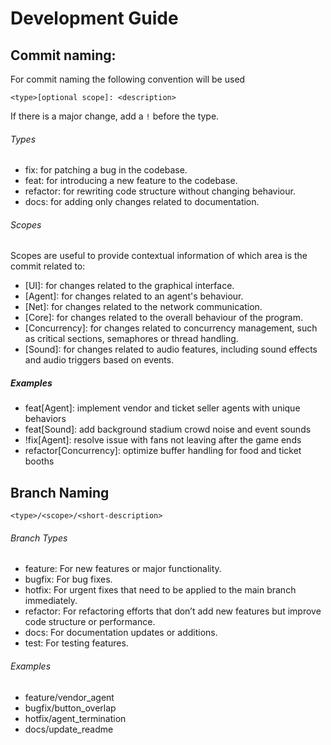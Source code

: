 
# Development Guide

## Commit naming:
For commit naming the following convention will be used

`<type>[optional scope]: <description>`

If there is a major change, add a `!` before the type.

###### Types
- fix: for patching a bug in the codebase.
- feat: for introducing a new feature to the codebase.
- refactor: for rewriting code structure without changing behaviour.
- docs: for adding only changes related to documentation.

###### Scopes
Scopes are useful to provide contextual information of which area is the commit related to:
- [UI]: for changes related to the graphical interface.
- [Agent]: for changes related to an agent's behaviour.
- [Net]: for changes related to the network communication.
- [Core]: for changes related to the overall behaviour of the program.
- [Concurrency]: for changes related to concurrency management, such as critical sections, semaphores or thread handling.
- [Sound]: for changes related to audio features, including sound effects and audio triggers based on events.

##### Examples

- feat[Agent]: implement vendor and ticket seller agents with unique behaviors
- feat[Sound]: add background stadium crowd noise and event sounds
- !fix[Agent]: resolve issue with fans not leaving after the game ends
- refactor[Concurrency]: optimize buffer handling for food and ticket booths

## Branch Naming

`<type>/<scope>/<short-description>`

###### Branch Types
- feature: For new features or major functionality.
- bugfix: For bug fixes.
- hotfix: For urgent fixes that need to be applied to the main branch immediately.
- refactor: For refactoring efforts that don’t add new features but improve code structure or performance.
- docs: For documentation updates or additions.
- test: For testing features.

###### Examples
- feature/vendor_agent
- bugfix/button_overlap
- hotfix/agent_termination
- docs/update_readme